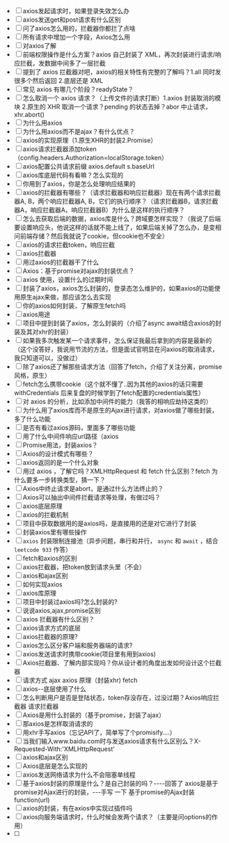 - [ ] axios发起请求时，如果登录失效怎么办
- [ ] axios发送get和post请求有什么区别
- [ ] 问了axios怎么用的，拦截器你都拦了点啥
- [ ] 所有请求中增加一个字段，Axios怎么用
- [ ] 对axios了解
- [ ] 前端权限操作是什么方案？axios 自己封装了 XML，再次封装进行请求/响应拦截，发数据中间多了一层拦截
- [ ] 提到了 axios 拦截器对吧，axios的相关特性有完整的了解吗？1.all 同时发很多个然后返回 2.底层还是 XML
- [ ] 常见 axios 有哪几个阶段？readyState？
- [ ] 怎么取消一个 axios 请求？（上传文件的请求打断）1.axios 封装取消的模块 2.原生的 XHR 取消一个请求？pending 的状态去掉？abor 中止请求，xhr.abort()
- [ ] 为什么用axios
- [ ] 为什么用axios而不是ajax？有什么优点？
- [ ] axios的实现原理（1.原生XHR的封装2.Promise）
- [ ] axios请求拦截器添加token（config.headers.Authorization=localStorage.token）
- [ ] axios配置公共请求前缀 axios.default s.baseUrl
- [ ] axios库底层代码有看嘛？怎么实现的
- [ ] 你用到了axios，你是怎么处理响应结果的
- [ ] axios的拦截器有哪些？（请求拦截器和响应拦截器）现在有两个请求拦截器A, B，两个响应拦截器A, B，它们的执行顺序？（请求拦截器B，请求拦截器A，响应拦截器A，响应拦截器B）为什么是这样的执行顺序？
- [ ] 怎么去获取后端的数据，axios库是什么？跨域要怎样实现？（我说了后端要设置响应头，他说这样的话就不能上线了，如果后端关掉了怎么办，是变相问前端存储？然后我就说了cookie，但cookie也不安全）
- [ ] axios的请求拦截token，响应拦截
- [ ] axios拦截器
- [ ] 用过axios的拦截器干了什么
- [ ] Axios：基于promise对ajax的封装优点？
- [ ] axios 使用，设置什么的过期时间
- [ ] 封装了axios，axios怎么封装的，登录态怎么维护的，如果axios的功能使用原生ajax来做，那应该怎么去实现
- [ ] 你的axios如何封装，了解原生fetch吗
- [ ] axios用途
- [ ] 项目中提到封装了axios，怎么封装的（介绍了async await结合axios的封装及其对xhr的封装）
- [ ] 如果我多次触发某一个请求事件，怎么保证我最后拿到的内容是最新的（这个没答好，我说用节流的方法，但是面试官明显在问axios的取消请求，我只知道可以，没做过）
- [ ] 除了axios还了解那些请求方法（回答了fetch，介绍了关注分离，promise风格，原生）
- [ ] fetch怎么携带cookie（这个就不懂了..因为其他的axios的话只需要withCredentials 后来复盘的时候学到了fetch配置的credentials属性）
- [ ] 对 axios 的分析，比如添加中间件的能力（我答的相响应劫持这类的）
- [ ] 为什么用了axios库而不是原生的Ajax进行请求，对axios做了哪些封装，多了什么功能
- [ ] 是否有看过axios源码，里面多了哪些功能
- [ ] 用了什么中间件响应url路径（axios
- [ ] Promise用法，封装axios？
- [ ] Axios的设计模式有哪些？
- [ ] axios返回的是一个什么对象
- [ ] 用过 axios ，了解它吗？XMLHttpRequest 和 fetch 什么区别？fetch 为什么要多一步转换类型，猜一下？
- [ ] Axios中终止请求是abort，是通过什么方法终止的？
- [ ] Axios可以抽出中间件拦截请求等处理，有做过吗？
- [ ] axios底层原理
- [ ] axios的拦截机制
- [ ] 项目中获取数据用的是axios吗，是直接用的还是对它进行了封装
- [ ] 封装axios里有哪些操作
- [ ] `axios` 封装限制连接池（异步问题，串行和并行， `async` 和 `await` ，结合 `leetcode 933` 作答）
- [ ] fetch和axios的区别
- [ ] axios拦截器，把token放到请求头里（不会）
- [ ] axios和ajax区别
- [ ] 如何实现axios
- [ ] axios库原理
- [ ] 项目中封装过axios吗?怎么封装的?
- [ ] 说说axios,ajax,promise区别
- [ ] axios 拦截器有什么区别？
- [ ] axios请求方式的底层
- [ ] axios拦截器的原理?
- [ ] axios怎么区分客户端和服务器端的请求?
- [ ] axios发送请求时携带cookie(项目里有用到axios)
- [ ] Axios拦截器、了解内部实现吗？你从设计者的角度出发如何设计这个拦截器
- [ ] 请求方式 ajax axios 原理（封装xhr) fetch
- [ ] axios--底层使用了什么
- [ ] 怎么判断用户是否是登陆状态，token存没存在，过没过期？Axios响应拦截器 请求拦截器
- [ ] Axios是用什么封装的（基于promise，封装了ajax）
- [ ] 那axios是怎样取消请求的
- [ ] 用xhr手写axios（忘记API了，简单写了个promisify....）
- [ ] 当我们输入www.baidu.com时与发送axios请求有什么区别么？X-Requested-With:'XMLHttpRequest'
- [ ] axios和ajax区别
- [ ] Axios底层是怎么实现的
- [ ] axios发送网络请求为什么不会阻塞单线程
- [ ] 基于axios封装的原理是什么？是自己封装的吗？----回答了 axios是基于promise对Ajax进行的封装，---手写 一下 基于promise的Ajax封装 function(url)
- [ ] axios的封装，有在axios中实现过插件吗
- [ ] axios向服务端请求时，什么时候会发两个请求？（主要是问options的作用）
- [ ] 


